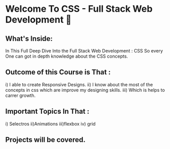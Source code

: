 # Welcome To CSS - Full Stack Web Development  🚀

## What's Inside:
In This Full Deep Dive Into the Full Stack Web Development : CSS So every One can got in depth knowledge about the CSS concepts.

## Outcome of this Course is That :
i) I able to create Responsive Designs.
ii) I know about the most of the concepts in css which are improve my designing skills.
iii) Which is helps to carrer growth.

## Important Topics In That :
i) Selectros
ii)Animations
iii)flexbox
iv) grid

## Projects will be covered.
